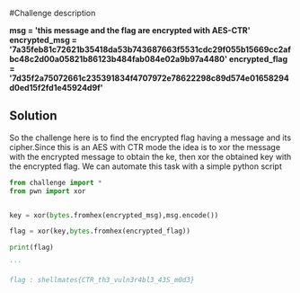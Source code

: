 #Challenge description

**msg = 'this message and the flag are encrypted with AES-CTR'
encrypted_msg = '7a35feb81c72621b35418da53b743687663f5531cdc29f055b15669cc2afbc48c2d00a05821b86123b484fab084e02a9b97a4480'
encrypted_flag = '7d35f2a75072661c235391834f4707972e78622298c89d574e01658294d0ed15f2fd1e45924d9f'**




## Solution

So the challenge here is to find the encrypted flag having a message and its cipher.Since this is an AES with CTR mode the idea is to xor the message with the encrypted message to obtain the ke, then xor the obtained key with the encrypted flag. 
We can automate this task with a simple python script

``` Python
from challenge import *
from pwn import xor


key = xor(bytes.fromhex(encrypted_msg),msg.encode())

flag = xor(key,bytes.fromhex(encrypted_flag))

print(flag)

'''

flag : shellmates{CTR_th3_vuln3r4bl3_43S_m0d3}
